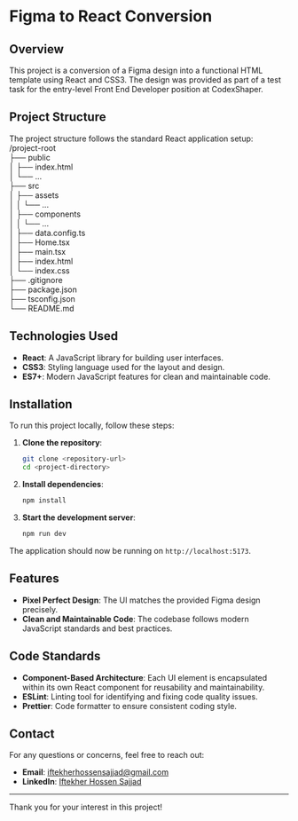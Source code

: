# Figma to React Conversion

## Overview

This project is a conversion of a Figma design into a functional HTML template using React and CSS3. The design was provided as part of a test task for the entry-level Front End Developer position at CodexShaper.

## Project Structure

The project structure follows the standard React application setup: <br /> 
/project-root <br />
├── public <br />
│ ├── index.html <br />
│ └── ... <br />
├── src <br />
│ ├── assets <br />
│ │ └── ... <br />
│ ├── components <br />
│ │ └── ... <br />
│ ├── data.config.ts <br />
│ ├── Home.tsx <br />
│ ├── main.tsx <br />
│ ├── index.html <br />
│ └── index.css <br />
├── .gitignore <br />
├── package.json <br />
├── tsconfig.json <br />
└── README.md

## Technologies Used

- **React**: A JavaScript library for building user interfaces.
- **CSS3**: Styling language used for the layout and design.
- **ES7+**: Modern JavaScript features for clean and maintainable code.

## Installation

To run this project locally, follow these steps:

1. **Clone the repository**:
    ```bash
    git clone <repository-url>
    cd <project-directory>
    ```

2. **Install dependencies**:
    ```bash
    npm install
    ```

3. **Start the development server**:
    ```bash
    npm run dev
    ```

The application should now be running on `http://localhost:5173`.

## Features

- **Pixel Perfect Design**: The UI matches the provided Figma design precisely.
- **Clean and Maintainable Code**: The codebase follows modern JavaScript standards and best practices.

## Code Standards

- **Component-Based Architecture**: Each UI element is encapsulated within its own React component for reusability and maintainability.
- **ESLint**: Linting tool for identifying and fixing code quality issues.
- **Prettier**: Code formatter to ensure consistent coding style.

## Contact

For any questions or concerns, feel free to reach out:

- **Email**: iftekherhossensajjad@gmail.com
- **LinkedIn**: [Iftekher Hossen Sajjad](https://www.linkedin.com/in/ih-sajjad)

---

Thank you for your interest in this project!

